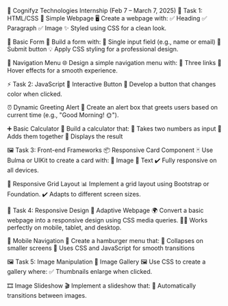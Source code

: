 🎯 Cognifyz Technologies Internship (Feb 7 – March 7, 2025)
📌 Task 1: HTML/CSS
🎨 Simple Webpage
🖥️ Create a webpage with:
✅ Heading
✅ Paragraph
✅ Image
✨ Styled using CSS for a clean look.

📝 Basic Form
📩 Build a form with:
🔹 Single input field (e.g., name or email)
🔹 Submit button
💡 Apply CSS styling for a professional design.

🔗 Navigation Menu
🌐 Design a simple navigation menu with:
🔹 Three links
🔹 Hover effects for a smooth experience.

⚡ Task 2: JavaScript
🎨 Interactive Button
🎨 Develop a button that changes color when clicked.

⏰ Dynamic Greeting Alert
💬 Create an alert box that greets users based on current time (e.g., "Good Morning! 🌞").

➕ Basic Calculator
🧮 Build a calculator that:
🔹 Takes two numbers as input
🔹 Adds them together
🔹 Displays the result

🖼️ Task 3: Front-end Frameworks
📦 Responsive Card Component
🃏 Use Bulma or UIKit to create a card with:
📸 Image
📝 Text
✔️ Fully responsive on all devices.

📐 Responsive Grid Layout
📊 Implement a grid layout using Bootstrap or Foundation.
✔️ Adapts to different screen sizes.

📱 Task 4: Responsive Design
🔄 Adaptive Webpage
🌍 Convert a basic webpage into a responsive design using CSS media queries.
📱✅ Works perfectly on mobile, tablet, and desktop.

🍔 Mobile Navigation
📲 Create a hamburger menu that:
🔹 Collapses on smaller screens
🔹 Uses CSS and JavaScript for smooth transitions

🖼️ Task 5: Image Manipulation
📸 Image Gallery
🖼️ Use CSS to create a gallery where:
✅ Thumbnails enlarge when clicked.

🎞️ Image Slideshow
🎬 Implement a slideshow that:
🔄 Automatically transitions between images.
